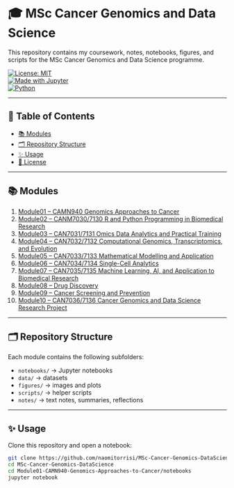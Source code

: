 # 🎓 MSc Cancer Genomics and Data Science  

This repository contains my coursework, notes, notebooks, figures, and scripts for the MSc Cancer Genomics and Data Science programme.  

[![License: MIT](https://img.shields.io/badge/License-MIT-yellow.svg)](LICENSE)  
[![Made with Jupyter](https://img.shields.io/badge/Made%20with-Jupyter-orange)](https://jupyter.org)  
[![Python](https://img.shields.io/badge/Python-3.10%2B-blue)](https://www.python.org/)  

---

## 📑 Table of Contents
- [📚 Modules](#-modules)
- [🗂 Repository Structure](#-repository-structure)
- [✨ Usage](#-usage)
- [📜 License](#-license)

---

## 📚 Modules
1. [Module01 – CAMN940 Genomics Approaches to Cancer](Module01-CAMN940-Genomics-Approaches-to-Cancer)  
2. [Module02 – CANM7030/7130 R and Python Programming in Biomedical Research](Module02-CANM7030-and-CANM7130-R-and-Python-Programming-in-Biomedical-Research)  
3. [Module03 – CAN7031/7131 Omics Data Analytics and Practical Training](Module03-CAN7031-and-CAN7131-Omics-data-analytics-and-practical-training)  
4. [Module04 – CAN7032/7132 Computational Genomics, Transcriptomics, and Evolution](Module04-CAN7032-and-CAN7132-Computational-Genomics-Transcriptomics-and-Evolution)  
5. [Module05 – CAN7033/7133 Mathematical Modelling and Application](Module05-CAN7033-and-CAN7133-Mathematical-modeling-and-application)  
6. [Module06 – CAN7034/7134 Single-Cell Analytics](Module06-CAN7034-AND-CAN7134-Single-cell-analytics)  
7. [Module07 – CAN7035/7135 Machine Learning, AI, and Application to Biomedical Research](Module07-CAN7035-AND-CAN7135-Machine-Learning-AI-and-application-to-biomedical-research)  
8. [Module08 – Drug Discovery](Module08-Drug-Discovery)  
9. [Module09 – Cancer Screening and Prevention](Module09-Cancer-Screening-and-Prevention)  
10. [Module10 – CAN7036/7136 Cancer Genomics and Data Science Research Project](Module10-CAN7036-AND-CAN7136-Cancer-Genomics-and-Data-Science-Research-Project)  

---

## 🗂 Repository Structure
Each module contains the following subfolders:
- `notebooks/` → Jupyter notebooks  
- `data/` → datasets  
- `figures/` → images and plots  
- `scripts/` → helper scripts  
- `notes/` → text notes, summaries, reflections  

---

## ✨ Usage
Clone this repository and open a notebook:

```bash
git clone https://github.com/naomitorrisi/MSc-Cancer-Genomics-DataScience.git
cd MSc-Cancer-Genomics-DataScience
cd Module01-CAMN940-Genomics-Approaches-to-Cancer/notebooks
jupyter notebook


